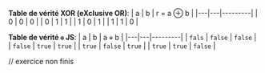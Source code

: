 **Table de vérité XOR (eXclusive OR)**:
| a | b | r = a ⊕ b |
|---|---|---------|
| 0 | 0 | 0 |
| 0 | 1 | 1 |
| 1 | 0 | 1 |
| 1 | 1 | 0 |


**Table de vérité `⊕` JS**:
| a | b | a `⊕` b |
|---|---|---------|
| `fals` | `false` | `false` |
| `false` | `true` | `true` |
| `true` | `false` | `true` |
| `true` | `true` | `false` |

// exercice non finis